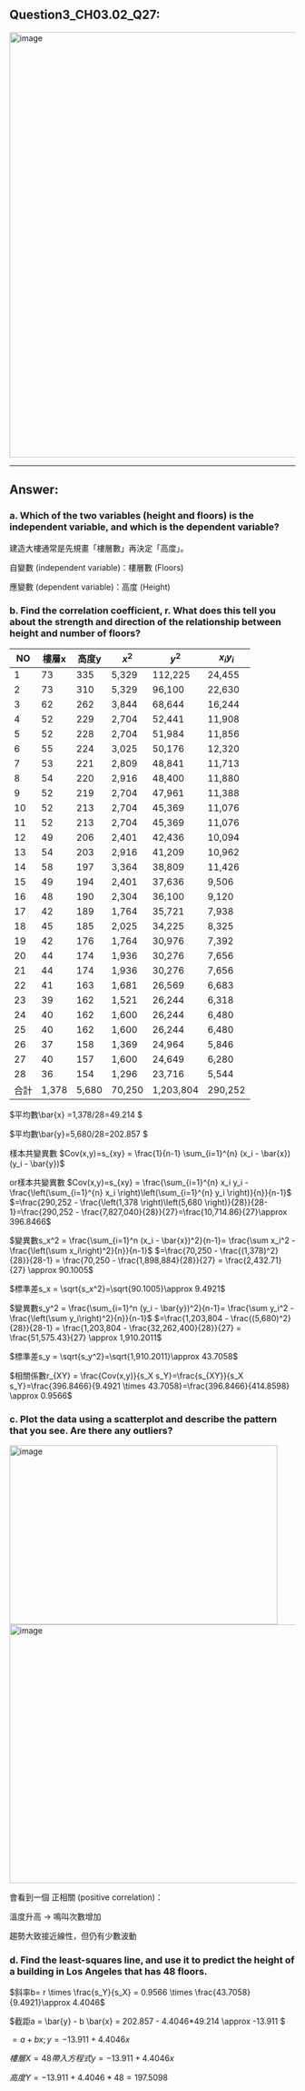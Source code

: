 ## Question3_CH03.02_Q27:
<img width="574" height="748" alt="image" src="https://github.com/user-attachments/assets/709973b3-79fb-4bc2-a183-22a9a23e2313" />

---
## Answer:
### a. Which of the two variables (height and floors) is the independent variable, and which is the dependent variable?
建造大樓通常是先規畫「樓層數」再決定「高度」。

自變數 (independent variable)：樓層數 (Floors) 

應變數 (dependent variable)：高度 (Height)

### b. Find the correlation coefficient, r. What does this tell you about the strength and direction of the relationship between height and number of floors?

|NO|樓層x|高度y|$x^2$|$y^2$|$x_iy_i$|
|-|-|-|-|-|-|
|1|73|335|5,329|112,225|24,455|
|2|73|310|5,329|96,100|22,630|
|3|62|262|3,844|68,644|16,244|
|4|52|229|2,704|52,441|11,908|
|5|52|228|2,704|51,984|11,856|
|6|55|224|3,025|50,176|12,320|
|7|53|221|2,809|48,841|11,713|
|8|54|220|2,916|48,400|11,880|
|9|52|219|2,704|47,961|11,388|
|10|52|213|2,704|45,369|11,076|
|11|52|213|2,704|45,369|11,076|
|12|49|206|2,401|42,436|10,094|
|13|54|203|2,916|41,209|10,962|
|14|58|197|3,364|38,809|11,426|
|15|49|194|2,401|37,636|9,506|
|16|48|190|2,304|36,100|9,120|
|17|42|189|1,764|35,721|7,938|
|18|45|185|2,025|34,225|8,325|
|19|42|176|1,764|30,976|7,392|
|20|44|174|1,936|30,276|7,656|
|21|44|174|1,936|30,276|7,656|
|22|41|163|1,681|26,569|6,683|
|23|39|162|1,521|26,244|6,318|
|24|40|162|1,600|26,244|6,480|
|25|40|162|1,600|26,244|6,480|
|26|37|158|1,369|24,964|5,846|
|27|40|157|1,600|24,649|6,280|
|28|36|154|1,296|23,716|5,544|
|合計|1,378|5,680|70,250|1,203,804|290,252|

$平均數\bar{x} =1,378/28=49.214 $

$平均數\bar{y}=5,680/28=202.857 $

樣本共變異數 $Cov(x,y)=s_{xy} = \frac{1}{n-1} \sum_{i=1}^{n} (x_i - \bar{x})(y_i - \bar{y})$

or樣本共變異數 $Cov(x,y)=s_{xy} = \frac{\sum_{i=1}^{n} x_i y_i - \frac{\left(\sum_{i=1}^{n} x_i \right)\left(\sum_{i=1}^{n} y_i \right)}{n}}{n-1}$
$=\frac{290,252 - \frac{\left(1,378 \right)\left(5,680 \right)}{28}}{28-1}=\frac{290,252 - \frac{7,827,040}{28}}{27}=\frac{10,714.86}{27}\approx 396.8466$

$變異數s_x^2 = \frac{\sum_{i=1}^n (x_i - \bar{x})^2}{n-1}= \frac{\sum x_i^2 - \frac{\left(\sum x_i\right)^2}{n}}{n-1}$
$=\frac{70,250 - \frac{(1,378)^2}{28}}{28-1} = \frac{70,250 - \frac{1,898,884}{28}}{27} = \frac{2,432.71}{27} \approx 90.1005$

$標準差s_x = \sqrt{s_x^2}=\sqrt{90.1005}\approx 9.4921$

$變異數s_y^2 = \frac{\sum_{i=1}^n (y_i - \bar{y})^2}{n-1}= \frac{\sum y_i^2 - \frac{\left(\sum y_i\right)^2}{n}}{n-1}$
$=\frac{1,203,804 - \frac{(5,680)^2}{28}}{28-1} = \frac{1,203,804 - \frac{32,262,400}{28}}{27} = \frac{51,575.43}{27} \approx 1,910.2011$

$標準差s_y = \sqrt{s_y^2}=\sqrt{1,910.2011}\approx 43.7058$

$相關係數r_{XY} = \frac{Cov(x,y)}{s_X s_Y}=\frac{s_{XY}}{s_X s_Y}=\frac{396.8466}{9.4921 \times 43.7058}=\frac{396.8466}{414.8598} \approx 0.9566$




### c. Plot the data using a scatterplot and describe the pattern that you see. Are there any outliers?

<img width="472" height="315" alt="image" src="https://github.com/user-attachments/assets/e0942a91-c820-47d8-b27a-14a7ed1a88a6" />
<img width="563" height="455" alt="image" src="https://github.com/user-attachments/assets/82c71194-6427-424f-b7ec-6e45fb09c027" />

會看到一個 正相關 (positive correlation)：

溫度升高 → 鳴叫次數增加

趨勢大致接近線性，但仍有少數波動

### d. Find the least-squares line, and use it to predict the height of a building in Los Angeles that has 48 floors.


$斜率b= r \times \frac{s_Y}{s_X} = 0.9566 \times \frac{43.7058}{9.4921}\approx 4.4046$

$截距a = \bar{y} - b \bar{x} = 202.857  - 4.4046*49.214 \approx -13.911 $

$=a+bx ; y=-13.911+4.4046x$

$樓層X=48帶入方程式y=-13.911+4.4046x$

$高度Y=-13.911+4.4046*48=197.5098$

